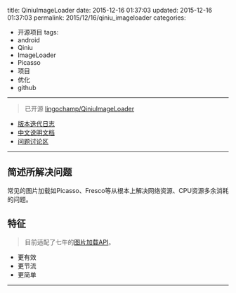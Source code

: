 title: QiniuImageLoader
date: 2015-12-16 01:37:03
updated: 2015-12-16 01:37:03
permalink: 2015/12/16/qiniu_imageloader
categories:
- 开源项目
tags:
- android
- Qiniu
- ImageLoader
- Picasso
- 项目
- 优化
- github

---

> 已开源 [lingochamp/QiniuImageLoader](https://github.com/lingochamp/QiniuImageLoader)

- [版本迭代日志](https://github.com/lingochamp/QiniuImageLoader)
- [中文说明文档](https://github.com/lingochamp/QiniuImageLoader/blob/master/README.md)
- [问题讨论区](https://github.com/lingochamp/QiniuImageLoader/issues)

<!-- more -->

---

## 简述所解决问题

常见的图片加载如Picasso、Fresco等从根本上解决网络资源、CPU资源多余消耗的问题。

## 特征

> 目前适配了七牛的[图片加载API](http://developer.qiniu.com/docs/v6/api/reference/fop/image/imageview2.html)。

- 更有效
- 更节流
- 更简单

---
